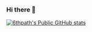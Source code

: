 ### Hi there 👋

[![6thpath's Public GitHub stats](https://github-readme-stats.vercel.app/api?username=6thpath&show_icons=true&show=reviews,discussions_started,prs_merged)](https://github.com/anuraghazra/github-readme-stats)

<!--
**6thpath/6thpath** is a ✨ _special_ ✨ repository because its `README.md` (this file) appears on your GitHub profile.

Here are some ideas to get you started:

- 🔭 I’m currently working on ...
- 🌱 I’m currently learning ...
- 👯 I’m looking to collaborate on ...
- 🤔 I’m looking for help with ...
- 💬 Ask me about ...
- 📫 How to reach me: ...
- 😄 Pronouns: ...
- ⚡ Fun fact: ...
-->
